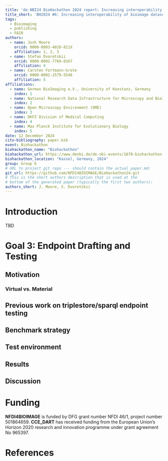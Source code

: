 ```yaml
---
title: 'de.NBI24 BioHackathon 2024 report: Increasing interoperability of bioimage dataset resources'
title_short: 'BH2024 #6: Increasing interoperability of bioimage dataset resources'
tags:
  - Bioimaging
  - publishing
  - FAIR
authors:
  - name: Josh Moore
    orcid: 0000-0003-4028-811X
    affiliation: 1, 2, 3
  - name: Stefan Dvoretskii
    orcid: 0000-0001-7769-0167
    affiliation: 4
  - name: Carsten Fortmann-Grote
    orcid: 0000-0002-2579-5546
    affiliation: 5
affiliations:
  - name: German BioImaging e.V., University of Konstanz, Germany
    index: 1
  - name: National Research Data Infrastructure for Microscopy and BioImage Analysis (NFDI4BIOIMAGE)
    index: 2
  - name: Open Microscopy Environment (OME)
    index: 3
  - name: DKFZ Division of Medical Computing
    index: 4
  - name: Max Planck Institute for Evolutionary Biology
    index: 5
date: 12 December 2024
cito-bibliography: paper.bib
event: Biohackathon
biohackathon_name: "Biohackathon"
biohackathon_url: https://www.denbi.de/de-nbi-events/1678-biohackathon-germany-3
biohackathon_location: "Kassel, Germany, 2024"
group: Group 6
# URL to project git repo --- should contain the actual paper.md:
git_url: https://github.com/NFDI4BIOIMAGE/BioHackathon24.git
# This is the short authors description that is used at the
# bottom of the generated paper (typically the first two authors):
authors_short: J. Moore, S. Dvoretskii
---
```



# **Introduction**

TBD

# Goal 3: Endpoint Drafting and Testing
## Motivation 
### Virtual vs. Material
## Previous work on triplestore/sparql endpoint testing
## Benchmark strategy
## Test environment
## Results
## Discussion


# **Funding**

**NFDI4BIOIMAGE** is funded by DFG grant number NFDI 46/1, project number
501864659.
**CCE\_DART** has received funding from the European Union’s Horizon 2020
research and innovation programme under grant agreement No 965397.

# **References**
